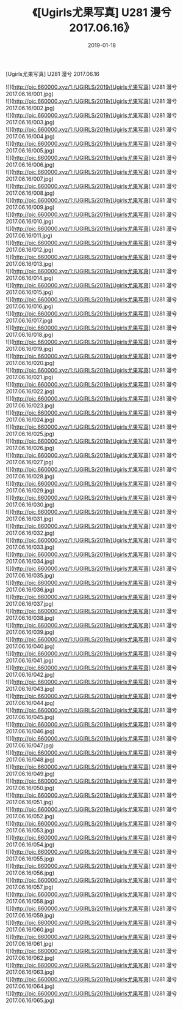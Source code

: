 ﻿---
layout: post
title:  《[Ugirls尤果写真] U281 漫兮 2017.06.16》
date:   2019-01-18
img: http://pic.660000.xyz/1:/UGIRLS/2019/[Ugirls尤果写真] U281 漫兮 2017.06.16/000.jpg
categories: [美女, 清纯, 唯美]
---

[Ugirls尤果写真] U281 漫兮 2017.06.16

 ![](http://pic.660000.xyz/1:/UGIRLS/2019/[Ugirls尤果写真] U281 漫兮 2017.06.16/001.jpg) <br>![](http://pic.660000.xyz/1:/UGIRLS/2019/[Ugirls尤果写真] U281 漫兮 2017.06.16/002.jpg) <br>![](http://pic.660000.xyz/1:/UGIRLS/2019/[Ugirls尤果写真] U281 漫兮 2017.06.16/003.jpg) <br>![](http://pic.660000.xyz/1:/UGIRLS/2019/[Ugirls尤果写真] U281 漫兮 2017.06.16/004.jpg) <br>![](http://pic.660000.xyz/1:/UGIRLS/2019/[Ugirls尤果写真] U281 漫兮 2017.06.16/005.jpg) <br>![](http://pic.660000.xyz/1:/UGIRLS/2019/[Ugirls尤果写真] U281 漫兮 2017.06.16/006.jpg) <br>![](http://pic.660000.xyz/1:/UGIRLS/2019/[Ugirls尤果写真] U281 漫兮 2017.06.16/007.jpg) <br>![](http://pic.660000.xyz/1:/UGIRLS/2019/[Ugirls尤果写真] U281 漫兮 2017.06.16/008.jpg) <br>![](http://pic.660000.xyz/1:/UGIRLS/2019/[Ugirls尤果写真] U281 漫兮 2017.06.16/009.jpg) <br>![](http://pic.660000.xyz/1:/UGIRLS/2019/[Ugirls尤果写真] U281 漫兮 2017.06.16/010.jpg) <br>![](http://pic.660000.xyz/1:/UGIRLS/2019/[Ugirls尤果写真] U281 漫兮 2017.06.16/011.jpg) <br>![](http://pic.660000.xyz/1:/UGIRLS/2019/[Ugirls尤果写真] U281 漫兮 2017.06.16/012.jpg) <br>![](http://pic.660000.xyz/1:/UGIRLS/2019/[Ugirls尤果写真] U281 漫兮 2017.06.16/013.jpg) <br>![](http://pic.660000.xyz/1:/UGIRLS/2019/[Ugirls尤果写真] U281 漫兮 2017.06.16/014.jpg) <br>![](http://pic.660000.xyz/1:/UGIRLS/2019/[Ugirls尤果写真] U281 漫兮 2017.06.16/015.jpg) <br>![](http://pic.660000.xyz/1:/UGIRLS/2019/[Ugirls尤果写真] U281 漫兮 2017.06.16/016.jpg) <br>![](http://pic.660000.xyz/1:/UGIRLS/2019/[Ugirls尤果写真] U281 漫兮 2017.06.16/017.jpg) <br>![](http://pic.660000.xyz/1:/UGIRLS/2019/[Ugirls尤果写真] U281 漫兮 2017.06.16/018.jpg) <br>![](http://pic.660000.xyz/1:/UGIRLS/2019/[Ugirls尤果写真] U281 漫兮 2017.06.16/019.jpg) <br>![](http://pic.660000.xyz/1:/UGIRLS/2019/[Ugirls尤果写真] U281 漫兮 2017.06.16/020.jpg) <br>![](http://pic.660000.xyz/1:/UGIRLS/2019/[Ugirls尤果写真] U281 漫兮 2017.06.16/021.jpg) <br>![](http://pic.660000.xyz/1:/UGIRLS/2019/[Ugirls尤果写真] U281 漫兮 2017.06.16/022.jpg) <br>![](http://pic.660000.xyz/1:/UGIRLS/2019/[Ugirls尤果写真] U281 漫兮 2017.06.16/023.jpg) <br>![](http://pic.660000.xyz/1:/UGIRLS/2019/[Ugirls尤果写真] U281 漫兮 2017.06.16/024.jpg) <br>![](http://pic.660000.xyz/1:/UGIRLS/2019/[Ugirls尤果写真] U281 漫兮 2017.06.16/025.jpg) <br>![](http://pic.660000.xyz/1:/UGIRLS/2019/[Ugirls尤果写真] U281 漫兮 2017.06.16/026.jpg) <br>![](http://pic.660000.xyz/1:/UGIRLS/2019/[Ugirls尤果写真] U281 漫兮 2017.06.16/027.jpg) <br>![](http://pic.660000.xyz/1:/UGIRLS/2019/[Ugirls尤果写真] U281 漫兮 2017.06.16/028.jpg) <br>![](http://pic.660000.xyz/1:/UGIRLS/2019/[Ugirls尤果写真] U281 漫兮 2017.06.16/029.jpg) <br>![](http://pic.660000.xyz/1:/UGIRLS/2019/[Ugirls尤果写真] U281 漫兮 2017.06.16/030.jpg) <br>![](http://pic.660000.xyz/1:/UGIRLS/2019/[Ugirls尤果写真] U281 漫兮 2017.06.16/031.jpg) <br>![](http://pic.660000.xyz/1:/UGIRLS/2019/[Ugirls尤果写真] U281 漫兮 2017.06.16/032.jpg) <br>![](http://pic.660000.xyz/1:/UGIRLS/2019/[Ugirls尤果写真] U281 漫兮 2017.06.16/033.jpg) <br>![](http://pic.660000.xyz/1:/UGIRLS/2019/[Ugirls尤果写真] U281 漫兮 2017.06.16/034.jpg) <br>![](http://pic.660000.xyz/1:/UGIRLS/2019/[Ugirls尤果写真] U281 漫兮 2017.06.16/035.jpg) <br>![](http://pic.660000.xyz/1:/UGIRLS/2019/[Ugirls尤果写真] U281 漫兮 2017.06.16/036.jpg) <br>![](http://pic.660000.xyz/1:/UGIRLS/2019/[Ugirls尤果写真] U281 漫兮 2017.06.16/037.jpg) <br>![](http://pic.660000.xyz/1:/UGIRLS/2019/[Ugirls尤果写真] U281 漫兮 2017.06.16/038.jpg) <br>![](http://pic.660000.xyz/1:/UGIRLS/2019/[Ugirls尤果写真] U281 漫兮 2017.06.16/039.jpg) <br>![](http://pic.660000.xyz/1:/UGIRLS/2019/[Ugirls尤果写真] U281 漫兮 2017.06.16/040.jpg) <br>![](http://pic.660000.xyz/1:/UGIRLS/2019/[Ugirls尤果写真] U281 漫兮 2017.06.16/041.jpg) <br>![](http://pic.660000.xyz/1:/UGIRLS/2019/[Ugirls尤果写真] U281 漫兮 2017.06.16/042.jpg) <br>![](http://pic.660000.xyz/1:/UGIRLS/2019/[Ugirls尤果写真] U281 漫兮 2017.06.16/043.jpg) <br>![](http://pic.660000.xyz/1:/UGIRLS/2019/[Ugirls尤果写真] U281 漫兮 2017.06.16/044.jpg) <br>![](http://pic.660000.xyz/1:/UGIRLS/2019/[Ugirls尤果写真] U281 漫兮 2017.06.16/045.jpg) <br>![](http://pic.660000.xyz/1:/UGIRLS/2019/[Ugirls尤果写真] U281 漫兮 2017.06.16/046.jpg) <br>![](http://pic.660000.xyz/1:/UGIRLS/2019/[Ugirls尤果写真] U281 漫兮 2017.06.16/047.jpg) <br>![](http://pic.660000.xyz/1:/UGIRLS/2019/[Ugirls尤果写真] U281 漫兮 2017.06.16/048.jpg) <br>![](http://pic.660000.xyz/1:/UGIRLS/2019/[Ugirls尤果写真] U281 漫兮 2017.06.16/049.jpg) <br>![](http://pic.660000.xyz/1:/UGIRLS/2019/[Ugirls尤果写真] U281 漫兮 2017.06.16/050.jpg) <br>![](http://pic.660000.xyz/1:/UGIRLS/2019/[Ugirls尤果写真] U281 漫兮 2017.06.16/051.jpg) <br>![](http://pic.660000.xyz/1:/UGIRLS/2019/[Ugirls尤果写真] U281 漫兮 2017.06.16/052.jpg) <br>![](http://pic.660000.xyz/1:/UGIRLS/2019/[Ugirls尤果写真] U281 漫兮 2017.06.16/053.jpg) <br>![](http://pic.660000.xyz/1:/UGIRLS/2019/[Ugirls尤果写真] U281 漫兮 2017.06.16/054.jpg) <br>![](http://pic.660000.xyz/1:/UGIRLS/2019/[Ugirls尤果写真] U281 漫兮 2017.06.16/055.jpg) <br>![](http://pic.660000.xyz/1:/UGIRLS/2019/[Ugirls尤果写真] U281 漫兮 2017.06.16/056.jpg) <br>![](http://pic.660000.xyz/1:/UGIRLS/2019/[Ugirls尤果写真] U281 漫兮 2017.06.16/057.jpg) <br>![](http://pic.660000.xyz/1:/UGIRLS/2019/[Ugirls尤果写真] U281 漫兮 2017.06.16/058.jpg) <br>![](http://pic.660000.xyz/1:/UGIRLS/2019/[Ugirls尤果写真] U281 漫兮 2017.06.16/059.jpg) <br>![](http://pic.660000.xyz/1:/UGIRLS/2019/[Ugirls尤果写真] U281 漫兮 2017.06.16/060.jpg) <br>![](http://pic.660000.xyz/1:/UGIRLS/2019/[Ugirls尤果写真] U281 漫兮 2017.06.16/061.jpg) <br>![](http://pic.660000.xyz/1:/UGIRLS/2019/[Ugirls尤果写真] U281 漫兮 2017.06.16/062.jpg) <br>![](http://pic.660000.xyz/1:/UGIRLS/2019/[Ugirls尤果写真] U281 漫兮 2017.06.16/063.jpg) <br>![](http://pic.660000.xyz/1:/UGIRLS/2019/[Ugirls尤果写真] U281 漫兮 2017.06.16/064.jpg) <br>![](http://pic.660000.xyz/1:/UGIRLS/2019/[Ugirls尤果写真] U281 漫兮 2017.06.16/065.jpg) <br>